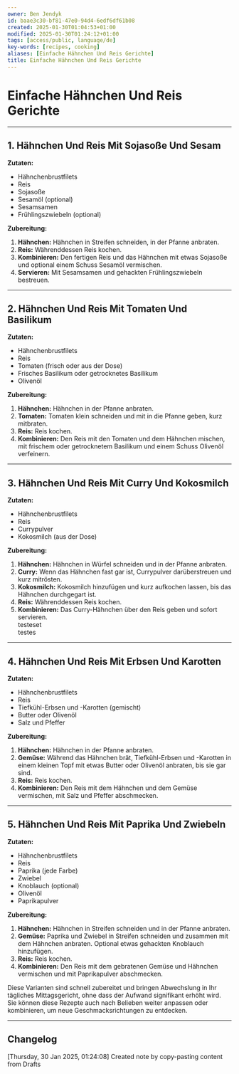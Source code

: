 ```yaml
---
owner: Ben Jendyk
id: baae3c30-bf81-47e0-94d4-6edf6df61b08
created: 2025-01-30T01:04:53+01:00
modified: 2025-01-30T01:24:12+01:00
tags: [access/public, language/de]
key-words: [recipes, cooking]
aliases: [Einfache Hähnchen Und Reis Gerichte]
title: Einfache Hähnchen Und Reis Gerichte
---
```


# Einfache Hähnchen Und Reis Gerichte

---

## 1. **Hähnchen Und Reis Mit Sojasoße Und Sesam**

**Zutaten:**

- Hähnchenbrustfilets
- Reis
- Sojasoße
- Sesamöl (optional)
- Sesamsamen
- Frühlingszwiebeln (optional)

**Zubereitung:**

1. **Hähnchen:** Hähnchen in Streifen schneiden, in der Pfanne anbraten.
2. **Reis:** Währenddessen Reis kochen.
3. **Kombinieren:** Den fertigen Reis und das Hähnchen mit etwas Sojasoße und optional einem Schuss Sesamöl vermischen.
4. **Servieren:** Mit Sesamsamen und gehackten Frühlingszwiebeln bestreuen.

---

## 2. **Hähnchen Und Reis Mit Tomaten Und Basilikum**

**Zutaten:**

- Hähnchenbrustfilets
- Reis
- Tomaten (frisch oder aus der Dose)
- Frisches Basilikum oder getrocknetes Basilikum
- Olivenöl

**Zubereitung:**

1. **Hähnchen:** Hähnchen in der Pfanne anbraten.
2. **Tomaten:** Tomaten klein schneiden und mit in die Pfanne geben, kurz mitbraten.
3. **Reis:** Reis kochen.
4. **Kombinieren:** Den Reis mit den Tomaten und dem Hähnchen mischen, mit frischem oder getrocknetem Basilikum und einem Schuss Olivenöl verfeinern.

---

## 3. **Hähnchen Und Reis Mit Curry Und Kokosmilch**

**Zutaten:**

- Hähnchenbrustfilets
- Reis
- Currypulver
- Kokosmilch (aus der Dose)

**Zubereitung:**

1. **Hähnchen:** Hähnchen in Würfel schneiden und in der Pfanne anbraten.
2. **Curry:** Wenn das Hähnchen fast gar ist, Currypulver darüberstreuen und kurz mitrösten.
3. **Kokosmilch:** Kokosmilch hinzufügen und kurz aufkochen lassen, bis das Hähnchen durchgegart ist.
4. **Reis:** Währenddessen Reis kochen.
5. **Kombinieren:** Das Curry-Hähnchen über den Reis geben und sofort servieren.  
testeset  
testes

---

## 4. **Hähnchen Und Reis Mit Erbsen Und Karotten**

**Zutaten:**

- Hähnchenbrustfilets
- Reis
- Tiefkühl-Erbsen und -Karotten (gemischt)
- Butter oder Olivenöl
- Salz und Pfeffer

**Zubereitung:**

1. **Hähnchen:** Hähnchen in der Pfanne anbraten.
2. **Gemüse:** Während das Hähnchen brät, Tiefkühl-Erbsen und -Karotten in einem kleinen Topf mit etwas Butter oder Olivenöl anbraten, bis sie gar sind.
3. **Reis:** Reis kochen.
4. **Kombinieren:** Den Reis mit dem Hähnchen und dem Gemüse vermischen, mit Salz und Pfeffer abschmecken.  

---

## 5. **Hähnchen Und Reis Mit Paprika Und Zwiebeln**

**Zutaten:**

- Hähnchenbrustfilets
- Reis
- Paprika (jede Farbe)
- Zwiebel
- Knoblauch (optional)
- Olivenöl
- Paprikapulver

**Zubereitung:**

1. **Hähnchen:** Hähnchen in Streifen schneiden und in der Pfanne anbraten.
2. **Gemüse:** Paprika und Zwiebel in Streifen schneiden und zusammen mit dem Hähnchen anbraten. Optional etwas gehackten Knoblauch hinzufügen.
3. **Reis:** Reis kochen.
4. **Kombinieren:** Den Reis mit dem gebratenen Gemüse und Hähnchen vermischen und mit Paprikapulver abschmecken.

Diese Varianten sind schnell zubereitet und bringen Abwechslung in Ihr tägliches Mittagsgericht, ohne dass der Aufwand signifikant erhöht wird. Sie können diese Rezepte auch nach Belieben weiter anpassen oder kombinieren, um neue Geschmacksrichtungen zu entdecken.

---

## Changelog

[Thursday, 30 Jan 2025, 01:24:08] Created note by copy-pasting content from Drafts
